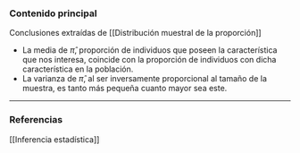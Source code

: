 ### Contenido principal

Conclusiones extraídas de [[Distribución muestral de la proporción]]

- La media de $\hat{\pi}$, proporción de individuos que poseen la característica que nos interesa, coincide con la proporción de individuos con dicha característica en la población.
- La varianza de $\hat{\pi}$, al ser inversamente proporcional al tamaño de la muestra, es tanto más pequeña cuanto mayor sea este.


--- 
### Referencias

[[Inferencia estadística]]